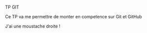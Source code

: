 TP GIT

Ce TP va me permettre de monter en competence sur Git et GitHub

J'ai une moustache droite !